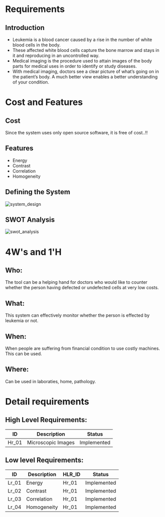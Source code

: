 # Requirements

## Introduction

* Leukemia is a blood cancer caused by a rise in the number of white blood cells in the body.
* These affected white blood cells capture the bone marrow and stays in it and reproducing in an uncontrolled way.
* Medical imaging is the procedure used to attain images of the body parts for medical uses in order to identify or study diseases. 
* With medical imaging, doctors see a clear picture of what’s going on in the patient’s body. A much better view enables a better understanding of your condition.

# Cost and Features

## Cost

Since the system uses only open source software, it is free of cost..!!

## Features

* Energy
* Contrast
* Correlation
* Homogeneity

## Defining the System

![system_design](https://user-images.githubusercontent.com/84609500/120428648-a8869a80-c391-11eb-801f-2b686878e13a.png)

## SWOT Analysis

![swot_analysis](https://user-images.githubusercontent.com/84609500/120428659-ae7c7b80-c391-11eb-8449-062a36dd89f4.png)

# 4W's and 1'H

## Who:

The tool can be a helping hand for doctors who would like to counter whether the person having defected or undefected cells at very low costs.

## What:

This system can effectively monitor whether the person is effected by leukemia or not.

## When:

When people are suffering from financial condition to use costly machines. This can be used.

## Where:

Can be used in laboraties, home, pathology.

# Detail requirements

## High Level Requirements:

 ID        |      Description          | Status
----       |      -----------          | ------
Hr_01      |      Microscopic Images   | Implemented

## Low level Requirements:

ID         |      Description          |      HLR_ID            | Status
----       |      -----------          |      ------            | -------
Lr_01      |      Energy               |      Hr_01             |Implemented
Lr_02      |      Contrast             |      Hr_01             |Implemented
Lr_03      |      Correlation          |      Hr_01             |Implemented
Lr_04      |      Homogeneity          |      Hr_01             |Implemented






